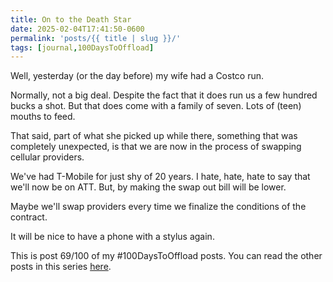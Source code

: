 ```yaml
---
title: On to the Death Star
date: 2025-02-04T17:41:50-0600
permalink: 'posts/{{ title | slug }}/'
tags: [journal,100DaysToOffload]
---
```

Well, yesterday (or the day before) my wife had a Costco run.

Normally, not a big deal. Despite the fact that it does run us a few hundred bucks a shot. But that does come with a family of seven. Lots of (teen) mouths to feed.

That said, part of what she picked up while there, something that was completely unexpected, is that we are now in the process of swapping cellular providers. 

We've had T-Mobile for just shy of 20 years. I hate, hate, hate to say that we'll now be on ATT. But, by making the swap out bill will be lower.

Maybe we'll swap providers every time we finalize the conditions of the contract.

It will be nice to have a phone with a stylus again.

This is post 69/100 of my #100DaysToOffload posts. You can read the other posts in this series [here](/tags/100daystooffload).